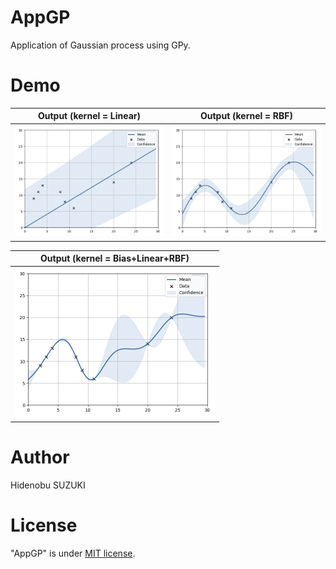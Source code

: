# AppGP

Application of Gaussian process using GPy.

# Demo
| Output (kernel = Linear) | Output (kernel = RBF) |
| ---- | ---- |
| <img src="https://github.com/Nobu575/AppGP/blob/images/fig_output_linear.png" width=320> | <img src="https://github.com/Nobu575/AppGP/blob/images/fig_output_rbf.png" width=320> 

| Output (kernel = Bias+Linear+RBF) |
| - |
| <img src="https://github.com/Nobu575/AppGP/blob/images/fig_output_mix.png" width=320> |

# Author
Hidenobu SUZUKI

# License
"AppGP" is under [MIT license](https://en.wikipedia.org/wiki/MIT_License).
